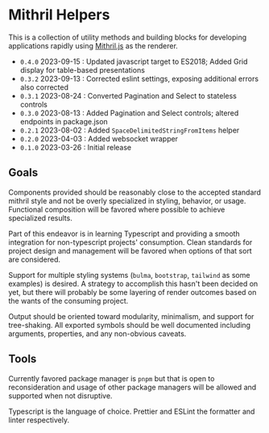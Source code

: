 # Mithril Helpers

This is a collection of utility methods and building blocks for developing applications rapidly using [Mithril.js](https://mithril.js.org/) as the renderer.

- `0.4.0` 2023-09-15 : Updated javascript target to ES2018; Added Grid display for table-based presentations
- `0.3.2` 2023-09-13 : Corrected eslint settings, exposing additional errors also corrected
- `0.3.1` 2023-08-24 : Converted Pagination and Select to stateless controls
- `0.3.0` 2023-08-13 : Added Pagination and Select controls; altered endpoints in package.json
- `0.2.1` 2023-08-02 : Added `SpaceDelimitedStringFromItems` helper
- `0.2.0` 2023-04-03 : Added websocket wrapper
- `0.1.0` 2023-03-26 : Initial release

## Goals

Components provided should be reasonably close to the accepted standard mithril style and not be overly specialized in styling, behavior, or usage.  Functional composition will be favored where possible to achieve specialized results.

Part of this endeavor is in learning Typescript and providing a smooth integration for non-typescript projects' consumption.  Clean standards for project design and management will be favored when options of that sort are considered.

Support for multiple styling systems (`bulma`, `bootstrap`, `tailwind` as some examples) is desired.  A strategy to accomplish this hasn't been decided on yet, but there will probably be some layering of render outcomes based on the wants of the consuming project.

Output should be oriented toward modularity, minimalism, and support for tree-shaking.  All exported symbols should be well documented including arguments, properties, and any non-obvious caveats.

## Tools

Currently favored package manager is `pnpm` but that is open to reconsideration and usage of other package managers will be allowed and supported when not disruptive.

Typescript is the language of choice.  Prettier and ESLint the formatter and linter respectively.
